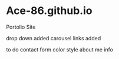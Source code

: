 # Ace-86.github.io
Portolio Site

drop down added
carousel links added

to do
contact form
color style
about me info

